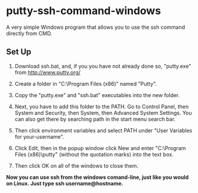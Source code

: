 # putty-ssh-command-windows
A very simple Windows program that allows you to use the ssh command directly from CMD.

## Set Up
1. Download ssh.bat, and, if you you have not already done so, "putty.exe" from http://www.putty.org/

2. Create a folder in "C:\Program Files (x86)" named "Putty".

3. Copy the "putty.exe" and "ssh.bat" executables into the new folder.

4. Next, you have to add this folder to the PATH. Go to Control Panel, then System and Security, then System, then Advanced System Settings. You can also get there by searching path in the start menu search bar.

5. Then click environment variables and select PATH under "User Variables for your-username".

6. Click Edit, then in the popup window click New and enter "C:\Program Files (x86)\putty" (without the quotation marks) into the text box.

7. Then click OK on all of the windows to close them.

__Now you can use ssh from the windows comand-line, just like you would on Linux. Just type ssh username@hostname.__
